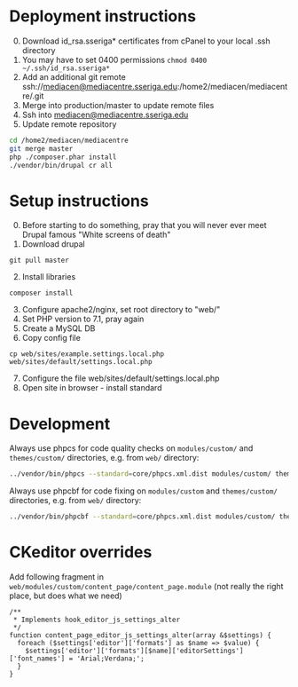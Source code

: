 # Deployment instructions
0. Download id_rsa.sseriga* certificates from cPanel to your local .ssh directory
1. You may have to set 0400 permissions ```chmod 0400 ~/.ssh/id_rsa.sseriga*```
2. Add an additional git remote ssh://mediacen@mediacentre.sseriga.edu:/home2/mediacen/mediacentre/.git
3. Merge into production/master to update remote files
4. Ssh into mediacen@mediacentre.sseriga.edu
5. Update remote repository
```bash
cd /home2/mediacen/mediacentre
git merge master
php ./composer.phar install
./vendor/bin/drupal cr all
```


# Setup instructions
0. Before starting to do something, pray that you will never ever meet Drupal famous "White screens of death"
1. Download drupal
```
git pull master
```
2. Install libraries
```
composer install
```
3. Configure apache2/nginx, set root directory to "web/"
4. Set PHP version to 7.1, pray again
5. Create a MySQL DB
6. Copy config file
```
cp web/sites/example.settings.local.php web/sites/default/settings.local.php
```
7. Configure the file web/sites/default/settings.local.php
8. Open site in browser - install standard

# Development
Always use phpcs for code quality checks on `modules/custom/` and `themes/custom/` directories, e.g. from `web/` directory:
```bash
../vendor/bin/phpcs --standard=core/phpcs.xml.dist modules/custom/ themes/custom/
```

Always use phpcbf for code fixing on `modules/custom` and `themes/custom/` directories, e.g. from `web/` directory:
```bash
../vendor/bin/phpcbf --standard=core/phpcs.xml.dist modules/custom/ themes/custom/
```

# CKeditor overrides
Add following fragment in `web/modules/custom/content_page/content_page.module` (not really the right place, but does what we need)

```
/**
 * Implements hook_editor_js_settings_alter
 */
function content_page_editor_js_settings_alter(array &$settings) {
  foreach ($settings['editor']['formats'] as $name => $value) {
    $settings['editor']['formats'][$name]['editorSettings']['font_names'] = 'Arial;Verdana;';
  }
}
```
